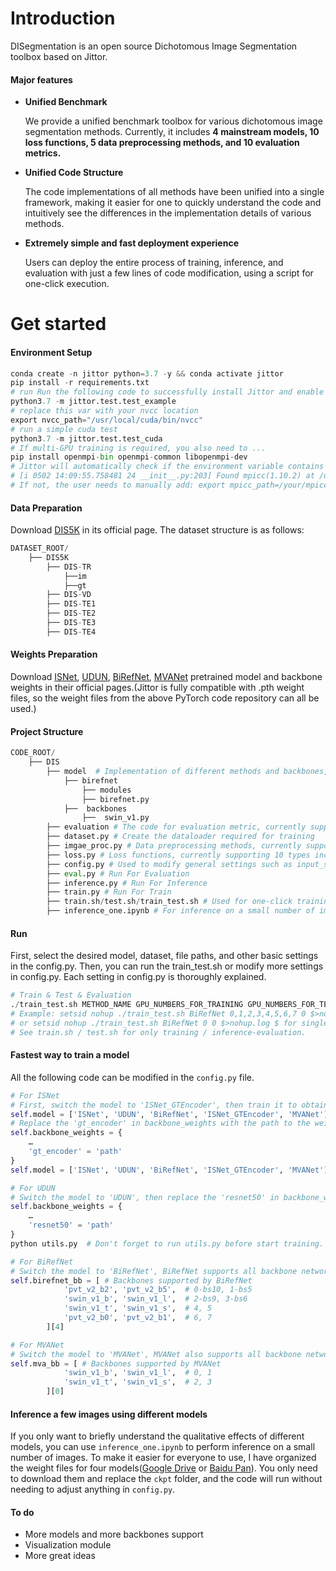 # Introduction

DISegmentation is an open source  Dichotomous Image Segmentation toolbox based on Jittor.

#### Major features

- **Unified Benchmark**

  We provide a unified benchmark toolbox for various dichotomous image segmentation methods. Currently, it includes **4 mainstream models, 10 loss functions, 5 data preprocessing methods, and 10 evaluation metrics.** 

- **Unified Code Structure**

  The code implementations of all methods have been unified into a single framework, making it easier for one to quickly understand the code and intuitively see the differences in the implementation details of various methods.

- **Extremely simple and fast deployment experience**

  Users can deploy the entire process of training, inference, and evaluation with just a few lines of code modification, using a script for one-click execution.

# Get started

#### Environment Setup

```python
conda create -n jittor python=3.7 -y && conda activate jittor
pip install -r requirements.txt
# run Run the following code to successfully install Jittor and enable CUDA.
python3.7 -m jittor.test.test_example
# replace this var with your nvcc location 
export nvcc_path="/usr/local/cuda/bin/nvcc" 
# run a simple cuda test
python3.7 -m jittor.test.test_cuda
# If multi-GPU training is required, you also need to ...
pip install openmpi-bin openmpi-common libopenmpi-dev
# Jittor will automatically check if the environment variable contains mpicc. If mpicc is successfully detected, the following message will be output:
# [i 0502 14:09:55.758481 24 __init__.py:203] Found mpicc(1.10.2) at /usr/bin/mpicc
# If not, the user needs to manually add: export mpicc_path=/your/mpicc/path
```

#### Data Preparation

Download [DIS5K](https://xuebinqin.github.io/dis/index.html) in its official page. The dataset structure is as follows:

```python
DATASET_ROOT/
	├── DIS5K
    	├── DIS-TR
        	├──im
            ├──gt
        ├── DIS-VD
        ├── DIS-TE1
        ├── DIS-TE2
        ├── DIS-TE3
        ├── DIS-TE4
```

#### Weights Preparation

Download [ISNet](https://github.com/xuebinqin/DIS), [UDUN](https://github.com/PJLallen/UDUN), [BiRefNet](https://github.com/ZhengPeng7/BiRefNet), [MVANet](https://github.com/qianyu-dlut/MVANet/) pretrained model and backbone weights in their official pages.(Jittor is fully compatible with .pth weight files, so the weight files from the above PyTorch code repository can all be used.)

#### Project Structure

```python
CODE_ROOT/
    ├── DIS
    	├── model  # Implementation of different methods and backbones, currently supporting ISNet, UDUN, BiRefNet, MVANet 
    		├── birefnet
    			├── modules
    			├── birefnet.py
    		├──  backbones
    			├──  swin_v1.py
    	├── evaluation # The code for evaluation metric, currently supporting 10 types, including maxFm, wFmeasure, MAE, Smeasure, meanEm, HCE, etc.
    	├── dataset.py # Create the dataloader required for training
    	├── imgae_proc.py # Data preprocessing methods, currently supporting 5 types: 'color_enhance', 'rotate', 'pepper', 'flip', and 'crop'
    	├── loss.py # Loss functions, currently supporting 10 types including 'bce', 'mae', 'iou', 'ssim', etc., and also supporting multi-loss.
    	├── config.py # Used to modify general settings such as input_size, batch_size, etc., or model-specific settings, with detailed comments explaining each setting.
    	├── eval.py # Run For Evaluation
    	├── inference.py # Run For Inference
    	├── train.py # Run For Train
    	├── train.sh/test.sh/train_test.sh # Used for one-click training, inference, and evaluation.
        ├── inference_one.ipynb # For inference on a small number of images.
```

#### Run

First, select the desired model, dataset, file paths, and other basic settings in the config.py. Then, you can run the train_test.sh or modify more settings in config.py. Each setting in config.py is thoroughly explained.

```python
# Train & Test & Evaluation
./train_test.sh METHOD_NAME GPU_NUMBERS_FOR_TRAINING GPU_NUMBERS_FOR_TEST
# Example: setsid nohup ./train_test.sh BiRefNet 0,1,2,3,4,5,6,7 0 $>nohup.log $ for multi-GPU training
# or setsid nohup ./train_test.sh BiRefNet 0 0 $>nohup.log $ for single-GPU training
# See train.sh / test.sh for only training / inference-evaluation.
```

#### Fastest way to train a model

All the following code can be modified in the `config.py` file.

```python
# For ISNet                      
# First, switch the model to 'ISNet_GTEncoder', then train it to obtain the weight file with fmeasure > 0.99. 
self.model = ['ISNet', 'UDUN', 'BiRefNet', 'ISNet_GTEncoder', 'MVANet'][3]
# Replace the 'gt_encoder' in backbone_weights with the path to the weight file, and then switch the model to 'ISNet' for training.
self.backbone_weights = {
    …
    'gt_encoder' = 'path'
}
self.model = ['ISNet', 'UDUN', 'BiRefNet', 'ISNet_GTEncoder', 'MVANet'][0]

# For UDUN
# Switch the model to 'UDUN', then replace the 'resnet50' in backbone_weights with the path to the weight file, then run 'utils.py' to load the auxiliary dataset required for model training, and then start training.
self.backbone_weights = {
    …
    'resnet50' = 'path'
}
python utils.py  # Don't forget to run utils.py before start training. 

# For BiRefNet
# Switch the model to 'BiRefNet', BiRefNet supports all backbone networks from 'swin_v1_t' to 'swin_v1_l' and others. Simply change the 'birefnet_bb' to the corresponding network. Don't forget to create the corresponding weight paths in 'backbone_weights'.
self.birefnet_bb = [ # Backbones supported by BiRefNet
            'pvt_v2_b2', 'pvt_v2_b5',  # 0-bs10, 1-bs5
            'swin_v1_b', 'swin_v1_l',  # 2-bs9, 3-bs6
            'swin_v1_t', 'swin_v1_s',  # 4, 5
            'pvt_v2_b0', 'pvt_v2_b1',  # 6, 7
        ][4]

# For MVANet
# Switch the model to 'MVANet', MVANet also supports all backbone networks from 'swin_v1_t' to 'swin_v1_l'. Simply change the 'mva_bb' to the corresponding network. Don't forget to create the corresponding weight paths in 'backbone_weights'.
self.mva_bb = [ # Backbones supported by MVANet
            'swin_v1_b', 'swin_v1_l',  # 0, 1
            'swin_v1_t', 'swin_v1_s',  # 2, 3
        ][0]
```

#### Inference a few images using different models

If you only want to briefly understand the qualitative effects of different models, you can use `inference_one.ipynb` to perform inference on a small number of images. To make it easier for everyone to use, I have organized the weight files for four models([Google Drive](https://drive.google.com/drive/folders/16BrDCH8jdoLV98dENSxRaieyd6jNagHX?usp=sharing) or [Baidu Pan](https://pan.baidu.com/s/1jHjItfPcs7eMM-MktOsYoQ?pwd=9412)). You only need to download them and replace the `ckpt` folder, and the code will run without needing to adjust anything in `config.py`.

#### To do

- More models and more backbones support
- Visualization module
- More great ideas